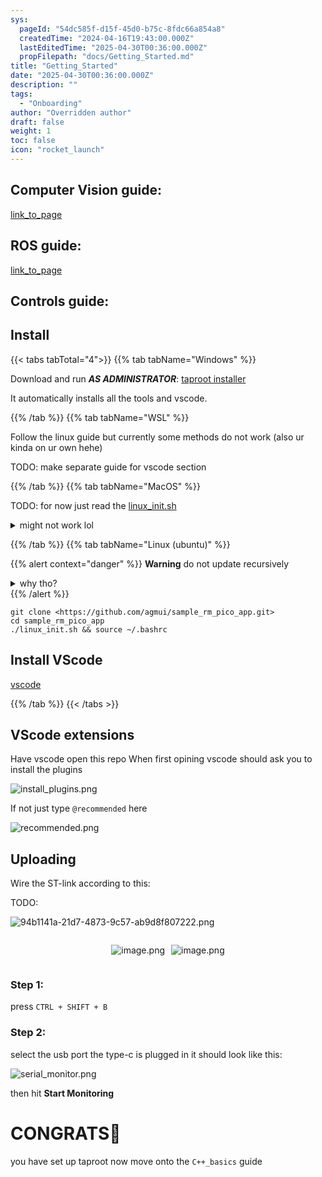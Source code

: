 ```yaml
---
sys:
  pageId: "54dc585f-d15f-45d0-b75c-8fdc66a854a8"
  createdTime: "2024-04-16T19:43:00.000Z"
  lastEditedTime: "2025-04-30T00:36:00.000Z"
  propFilepath: "docs/Getting_Started.md"
title: "Getting_Started"
date: "2025-04-30T00:36:00.000Z"
description: ""
tags:
  - "Onboarding"
author: "Overridden author"
draft: false
weight: 1
toc: false
icon: "rocket_launch"
---
```


## Computer Vision guide:

[link_to_page](86d45bc0-388b-4d26-8848-44f255f73d0e)

## ROS guide:

[link_to_page](3c76c1de-ec8f-46d6-8b0a-294005edc2d5)

## Controls guide:

## Install

{{< tabs tabTotal="4">}}
{{% tab tabName="Windows" %}}

Download and run _**AS ADMINISTRATOR**_: [taproot installer](https://github.com/Thornbots/TeachingFreshies/releases/tag/1.0)

It automatically installs all the tools and vscode.

{{% /tab %}}
{{% tab tabName="WSL" %}}

Follow the linux guide but currently some methods do not work (also ur kinda on ur own hehe)

TODO: make separate guide for vscode section

{{% /tab %}}
{{% tab tabName="MacOS" %}}

TODO: for now just read the [linux_init.sh](https://github.com/agmui/sample_rm_pico_app/blob/main/linux_init.sh)

<details>
<summary>might not work lol</summary>

`brew install libusb pkg-config`

Next install: [vscode](https://code.visualstudio.com/Download)

</details>

{{% /tab %}}
{{% tab tabName="Linux (ubuntu)" %}}

{{% alert context="danger" %}}
**Warning** do not update recursively
<details>
<summary>why tho?</summary>
There are some submodules that may go on for a while (like tinyusb) and I highly
recommend you don't need to get them.
If you want to see what submodules I update just look in `linux_init.sh`
</details>
{{% /alert %}}

```shell
git clone <https://github.com/agmui/sample_rm_pico_app.git>
cd sample_rm_pico_app
./linux_init.sh && source ~/.bashrc
```

## Install VScode

[vscode](https://code.visualstudio.com/Download)

{{% /tab %}}
{{< /tabs >}}

## VScode extensions

Have vscode open this repo
When first opining vscode should ask you to install the plugins

![install_plugins.png](https://prod-files-secure.s3.us-west-2.amazonaws.com/d518164a-d88e-44d1-a4ee-3adb3bd8bce0/89bd30f0-1825-4e77-867b-0a41ce370880/install_plugins.png?X-Amz-Algorithm=AWS4-HMAC-SHA256&X-Amz-Content-Sha256=UNSIGNED-PAYLOAD&X-Amz-Credential=ASIAZI2LB466X33S5KVB%2F20250804%2Fus-west-2%2Fs3%2Faws4_request&X-Amz-Date=20250804T101249Z&X-Amz-Expires=3600&X-Amz-Security-Token=IQoJb3JpZ2luX2VjEAoaCXVzLXdlc3QtMiJHMEUCIQD%2F4xzO03Lc3La9bgIgX9VFfOC4k6Nzbm24anMVPtbVQgIgJaFpoiviqn7fuOhiiSpo1c17NmZ91ULeDB%2F4QwxcMhcq%2FwMIQxAAGgw2Mzc0MjMxODM4MDUiDDvhiQoUamO2KXvRbCrcA4frViMAWLgpFuzuCvRc21KTz5MWvVmk1Y0UbmN9gcwJfAnog9k1ile5djA9Z4NNV4md67oUZgv%2B5Kr8mb7H8FfZ%2Bj0tBBiZoUmFzLkTuhJJFDNJq0yBj5m8ZTa%2BDonopxFPwnGuku7KDpCGd5uwNwuBEL%2BUYQQnGi8Ucp3TSpTzBr3PPfnuRulslvX%2Ft%2FSaCGUu7IUq0OFNuyefeP7WGfsmldcmH%2FWtegxHcK262wUTeJpCZ1wE0vSIzA%2FIGJJDhE0nFkJJQ5eynv0ijrjhITlamGygPpwnceLmPO5Pc9NlXS6By5j75EspUCJy1Gn%2BTXELvSsZLfITdW6x27vc5F%2BBUHE72BJynGyYEvdVxp3J%2Fx3CeJtHk3wCHvajKbloqQ0pWsTa4A%2FetP4NTi00GM%2BJSXrpslsLJx20DJGGSJGiUrfzVJU2fElGd7poiQWmBoFEWkkSqbVJyqpHxzwmvCyD2EQ2uWcLHEPyx%2FOrB21omqJXTZGtgKbXODHm5ABLPdbu3SuueK6OVWBX3It%2BRp8wBIoHwieWJH2AZgIG5r245TwWAdCREFTB3zQgKKFu6DNM5wRbVE0xWR29oTiggNOueSRC3cNldjBjcwBjAdmQd%2FdOd0LHnH5HVcKRMIuBwsQGOqUBFfhbiAvfTb3dew4FqlDmPpJ4owELoLGlNq4pErbhuXCdcqKXS0pJAIYRHFsnfHseH%2BWhHRTQ%2FIFfADhuzdhRXKrtmtivlDpa%2BiHf8KY2vVxLaPb%2BQWAGUncdRnEAfq%2BedxTj%2FZkZuFq1SSF66%2Fr%2B1ZgZIfVhdaZcFwnhOWwDx3J4QO6%2F1VIHlB7xDMikFOxoGetCPVC2nCIoQ500Pq4IUlTaljmd&X-Amz-Signature=79843200828638f70c94ced86addd9799f41537cac48325f9e47be51b47737b8&X-Amz-SignedHeaders=host&x-amz-checksum-mode=ENABLED&x-id=GetObject)

If not just type `@recommended` here  

![recommended.png](https://prod-files-secure.s3.us-west-2.amazonaws.com/d518164a-d88e-44d1-a4ee-3adb3bd8bce0/61e661e9-5d85-4dfc-be0d-8d2097a5e793/recommended.png?X-Amz-Algorithm=AWS4-HMAC-SHA256&X-Amz-Content-Sha256=UNSIGNED-PAYLOAD&X-Amz-Credential=ASIAZI2LB466X33S5KVB%2F20250804%2Fus-west-2%2Fs3%2Faws4_request&X-Amz-Date=20250804T101249Z&X-Amz-Expires=3600&X-Amz-Security-Token=IQoJb3JpZ2luX2VjEAoaCXVzLXdlc3QtMiJHMEUCIQD%2F4xzO03Lc3La9bgIgX9VFfOC4k6Nzbm24anMVPtbVQgIgJaFpoiviqn7fuOhiiSpo1c17NmZ91ULeDB%2F4QwxcMhcq%2FwMIQxAAGgw2Mzc0MjMxODM4MDUiDDvhiQoUamO2KXvRbCrcA4frViMAWLgpFuzuCvRc21KTz5MWvVmk1Y0UbmN9gcwJfAnog9k1ile5djA9Z4NNV4md67oUZgv%2B5Kr8mb7H8FfZ%2Bj0tBBiZoUmFzLkTuhJJFDNJq0yBj5m8ZTa%2BDonopxFPwnGuku7KDpCGd5uwNwuBEL%2BUYQQnGi8Ucp3TSpTzBr3PPfnuRulslvX%2Ft%2FSaCGUu7IUq0OFNuyefeP7WGfsmldcmH%2FWtegxHcK262wUTeJpCZ1wE0vSIzA%2FIGJJDhE0nFkJJQ5eynv0ijrjhITlamGygPpwnceLmPO5Pc9NlXS6By5j75EspUCJy1Gn%2BTXELvSsZLfITdW6x27vc5F%2BBUHE72BJynGyYEvdVxp3J%2Fx3CeJtHk3wCHvajKbloqQ0pWsTa4A%2FetP4NTi00GM%2BJSXrpslsLJx20DJGGSJGiUrfzVJU2fElGd7poiQWmBoFEWkkSqbVJyqpHxzwmvCyD2EQ2uWcLHEPyx%2FOrB21omqJXTZGtgKbXODHm5ABLPdbu3SuueK6OVWBX3It%2BRp8wBIoHwieWJH2AZgIG5r245TwWAdCREFTB3zQgKKFu6DNM5wRbVE0xWR29oTiggNOueSRC3cNldjBjcwBjAdmQd%2FdOd0LHnH5HVcKRMIuBwsQGOqUBFfhbiAvfTb3dew4FqlDmPpJ4owELoLGlNq4pErbhuXCdcqKXS0pJAIYRHFsnfHseH%2BWhHRTQ%2FIFfADhuzdhRXKrtmtivlDpa%2BiHf8KY2vVxLaPb%2BQWAGUncdRnEAfq%2BedxTj%2FZkZuFq1SSF66%2Fr%2B1ZgZIfVhdaZcFwnhOWwDx3J4QO6%2F1VIHlB7xDMikFOxoGetCPVC2nCIoQ500Pq4IUlTaljmd&X-Amz-Signature=a3864045e529be09afdd60d4cfb8922a7427e4a2ef434ab5cf81a57fb589fa66&X-Amz-SignedHeaders=host&x-amz-checksum-mode=ENABLED&x-id=GetObject)

## Uploading

Wire the ST-link according to this:

TODO:

![94b1141a-21d7-4873-9c57-ab9d8f807222.png](https://prod-files-secure.s3.us-west-2.amazonaws.com/d518164a-d88e-44d1-a4ee-3adb3bd8bce0/e5fad17d-ab82-4300-9f4c-505ab4b1202c/94b1141a-21d7-4873-9c57-ab9d8f807222.png?X-Amz-Algorithm=AWS4-HMAC-SHA256&X-Amz-Content-Sha256=UNSIGNED-PAYLOAD&X-Amz-Credential=ASIAZI2LB466X33S5KVB%2F20250804%2Fus-west-2%2Fs3%2Faws4_request&X-Amz-Date=20250804T101249Z&X-Amz-Expires=3600&X-Amz-Security-Token=IQoJb3JpZ2luX2VjEAoaCXVzLXdlc3QtMiJHMEUCIQD%2F4xzO03Lc3La9bgIgX9VFfOC4k6Nzbm24anMVPtbVQgIgJaFpoiviqn7fuOhiiSpo1c17NmZ91ULeDB%2F4QwxcMhcq%2FwMIQxAAGgw2Mzc0MjMxODM4MDUiDDvhiQoUamO2KXvRbCrcA4frViMAWLgpFuzuCvRc21KTz5MWvVmk1Y0UbmN9gcwJfAnog9k1ile5djA9Z4NNV4md67oUZgv%2B5Kr8mb7H8FfZ%2Bj0tBBiZoUmFzLkTuhJJFDNJq0yBj5m8ZTa%2BDonopxFPwnGuku7KDpCGd5uwNwuBEL%2BUYQQnGi8Ucp3TSpTzBr3PPfnuRulslvX%2Ft%2FSaCGUu7IUq0OFNuyefeP7WGfsmldcmH%2FWtegxHcK262wUTeJpCZ1wE0vSIzA%2FIGJJDhE0nFkJJQ5eynv0ijrjhITlamGygPpwnceLmPO5Pc9NlXS6By5j75EspUCJy1Gn%2BTXELvSsZLfITdW6x27vc5F%2BBUHE72BJynGyYEvdVxp3J%2Fx3CeJtHk3wCHvajKbloqQ0pWsTa4A%2FetP4NTi00GM%2BJSXrpslsLJx20DJGGSJGiUrfzVJU2fElGd7poiQWmBoFEWkkSqbVJyqpHxzwmvCyD2EQ2uWcLHEPyx%2FOrB21omqJXTZGtgKbXODHm5ABLPdbu3SuueK6OVWBX3It%2BRp8wBIoHwieWJH2AZgIG5r245TwWAdCREFTB3zQgKKFu6DNM5wRbVE0xWR29oTiggNOueSRC3cNldjBjcwBjAdmQd%2FdOd0LHnH5HVcKRMIuBwsQGOqUBFfhbiAvfTb3dew4FqlDmPpJ4owELoLGlNq4pErbhuXCdcqKXS0pJAIYRHFsnfHseH%2BWhHRTQ%2FIFfADhuzdhRXKrtmtivlDpa%2BiHf8KY2vVxLaPb%2BQWAGUncdRnEAfq%2BedxTj%2FZkZuFq1SSF66%2Fr%2B1ZgZIfVhdaZcFwnhOWwDx3J4QO6%2F1VIHlB7xDMikFOxoGetCPVC2nCIoQ500Pq4IUlTaljmd&X-Amz-Signature=5124077745af86b11760128ee27f4c87afbaa12b2a677b76d007b839fa6e0a38&X-Amz-SignedHeaders=host&x-amz-checksum-mode=ENABLED&x-id=GetObject)

<div style="display: flex;flex-direction: row; column-gap:10px; max-width: 630px;justify-content: center;">
<div>

![image.png](https://prod-files-secure.s3.us-west-2.amazonaws.com/d518164a-d88e-44d1-a4ee-3adb3bd8bce0/210ecb78-1116-4d7b-b9b7-2292f66fa2c2/image.png?X-Amz-Algorithm=AWS4-HMAC-SHA256&X-Amz-Content-Sha256=UNSIGNED-PAYLOAD&X-Amz-Credential=ASIAZI2LB466X5MJZVU4%2F20250804%2Fus-west-2%2Fs3%2Faws4_request&X-Amz-Date=20250804T101251Z&X-Amz-Expires=3600&X-Amz-Security-Token=IQoJb3JpZ2luX2VjEAoaCXVzLXdlc3QtMiJHMEUCIQCzwY%2FN4u7AA9p6Sn9Sq006gMVXbZGyx8s8FvfT0GofjgIgWDyPdkSDTovoB3F211vKvuG6UiQk5MGYsxNhbWdpJ2kq%2FwMIQxAAGgw2Mzc0MjMxODM4MDUiDOc%2FE12ukk0qR96iuyrcA%2Fir6Qm6AFbOIatGvLUM1UKZr%2FeU%2BgWmGT3Pyz82GCSD2J4HqxQrqtfjaxsSbj1EqW6beNLqwfnwPgJnnWHVgbxDhzK0aIfz7NwwcgFIJxqgkWNFUO50v7ECNhUa3zYaSYqHhPpeaTJ7CCz3fqKJ8YwKfknfiZcl%2FvxNTrGC%2BGBs9ApSwPWtdIdRc%2Fxg6QqrZqqKv3BQm3D5oxH0yYfqhi8D8JfFRWbLTbq6%2BsPvVQancpGBz6I1zdO6jARS3%2B74sIl9GF40OBH8QIk5aJU4zU%2F7qXpvCymFSH1kFLvlKBOrs4odNq6ARQhNWvYo%2BCOzO1b7iL5O%2BhrlIaZZ1BofcyPH%2FqpGpo2jhnxYoMJ594lmsHmp2x26opJ8EzUB38NjXo9mPTtkc5574Nmc2wuzPCZJvzkZHYcB0cKZK5TWEqBLv2jprVH1AFUNgq%2BpMBsg%2BfBvNy09iAluh2Mr88xkAT4ECeF7Ysf4pDu%2BpuUK4%2BK4VgPqCN3LGA8i87GzMcgQYYsH%2F5rQ6vij1CCM2nRDQWwGMqI0BA7C7XJpXwpKEkX7A5clNW8z2U4aDE7ozIdlcLxNkdoDZfQfLuxuOvPyL771gwBM0Sm3SwJZYqL4jVvcblgwLmcnTdd5L6uWMIKCwsQGOqUBU2n18cjiQ35jfifEWmW%2BWXSQkdYJ4SNUlVo7J6HJC%2FDcCDrWrmS78S2n0l7d70hzwGSFdPVTSHTut%2Fd%2FRTGMGJudVWpUsPyIAUri1gasWzstM2TFxHIsf4sdqCBoMSBNO2arfYsoAIyu3TUpreIQ5pH90cngh6AMsKvfhyMDD083xr1tfZvY7A1UKZ0w9etp8EHmWnDItnYt%2BFLfAQHT1llouumQ&X-Amz-Signature=59b0c4bf37b6a6dd5b59b81bc16c719e9fdfde4d32112c7b252136e9b39a0b8f&X-Amz-SignedHeaders=host&x-amz-checksum-mode=ENABLED&x-id=GetObject)

</div>
<div>

![image.png](https://prod-files-secure.s3.us-west-2.amazonaws.com/d518164a-d88e-44d1-a4ee-3adb3bd8bce0/33a0fd0f-8ca6-4a86-8e09-26e95ded1fff/image.png?X-Amz-Algorithm=AWS4-HMAC-SHA256&X-Amz-Content-Sha256=UNSIGNED-PAYLOAD&X-Amz-Credential=ASIAZI2LB466UVN3XLMA%2F20250804%2Fus-west-2%2Fs3%2Faws4_request&X-Amz-Date=20250804T101251Z&X-Amz-Expires=3600&X-Amz-Security-Token=IQoJb3JpZ2luX2VjEAoaCXVzLXdlc3QtMiJIMEYCIQCoXjSmmBCr%2FskGXlniDGq9nCOTlZxhcEFqAmjGyIsgdgIhANPoh7Lqd%2BhEnhuRdQU7KqZiZgu21MF6WEDxTEzg80LeKv8DCEMQABoMNjM3NDIzMTgzODA1Igw9O4%2BSSdGKeLOC9Ukq3AMYJcPzfh%2FVB9NOWx9sLotAjW5kbmUW4zMKz6Lg1dzBoMghBNO4wk86j%2FWdXtiZ4jGvuwkXCz9BxEnjqwT0RnH2MVBMwEkeUfkjN27Vf4aWVmcvsHfq5aJ%2FQdZmVj0U4XfSXy8cSMgR0cU0Hfsm21qMVja6ROeMnCLjYlL5%2BJ0qG1BcBQ5M5L%2BsI1cJ32E2h%2FnrL9vEC8%2Bu3RwL8boR9yEhqxKo%2BLJN0me9usfIeFPQHcPTd5TUQz3DKB7%2FcQStP%2BZN3mHc1QgjqG0C74IJ1y7k1%2FFdh4Pm%2FbcBnGiz2yKUNziFY7Qil4fV%2BHS%2BJgDbp9ako3R0%2BELt2%2Fv1Wo7rAX3aHp8NTYlt5gwWh8YGDWwTFrUT3AsoBJ98noe4mNI%2FvDwPahHZaB7dFjYFQtCsgZzWBQrwNv2WN2cFgtuLt%2BlKiNOUeidM6Zdsq%2F%2BL%2F70MH9hQgDLpkCXGG92Bwjticp5rD3c3S9Q%2FlU5dxUGhrFS34Sg9lsshUXJ7obgxQqDK6cC63UShyNaCqGpcrLiF3f4W7t8ZfAa5W%2FESfUZxDOJRezwZyxgxL9OGoLqScd6nqm%2B1lotpFE8o9qA1pmZJk3iLxWZYr6TG8NGXmoChj1aRMOhFjSfQYvlelob7lTDzgcLEBjqkAbvIW01MN0e3xYIxBHqisA0s9sfDoC0nIJhYOyHtUZoMsrVex8OlkVWthRnMkSx8LbORp9Hw02sRFWzbS1h5f6dunJWt8vIEp8pMEM4rNoeBIihlZtlA6tyxgmrAnFSLIwoTW4A%2FFc%2Fk8zZnhT9BLRTxFJrqYvtAnvqnXHGOAZay0yw%2FxpjLFSfzFwx82Xe8LIPO6MbTPWEo1dSZ0QphsfL4vyAU&X-Amz-Signature=32c2bef14dfe38b4860536a0ef6dddbcd9fe0ef2d3ddf5cf149c665bf03682a3&X-Amz-SignedHeaders=host&x-amz-checksum-mode=ENABLED&x-id=GetObject)

</div>
</div>

### Step 1:

press `CTRL + SHIFT + B`

### Step 2:

select the usb port the type-c is plugged in it should look like this:

![serial_monitor.png](https://prod-files-secure.s3.us-west-2.amazonaws.com/d518164a-d88e-44d1-a4ee-3adb3bd8bce0/f03f4774-05d4-4393-b6a0-d5efb6d315ab/serial_monitor.png?X-Amz-Algorithm=AWS4-HMAC-SHA256&X-Amz-Content-Sha256=UNSIGNED-PAYLOAD&X-Amz-Credential=ASIAZI2LB466X33S5KVB%2F20250804%2Fus-west-2%2Fs3%2Faws4_request&X-Amz-Date=20250804T101249Z&X-Amz-Expires=3600&X-Amz-Security-Token=IQoJb3JpZ2luX2VjEAoaCXVzLXdlc3QtMiJHMEUCIQD%2F4xzO03Lc3La9bgIgX9VFfOC4k6Nzbm24anMVPtbVQgIgJaFpoiviqn7fuOhiiSpo1c17NmZ91ULeDB%2F4QwxcMhcq%2FwMIQxAAGgw2Mzc0MjMxODM4MDUiDDvhiQoUamO2KXvRbCrcA4frViMAWLgpFuzuCvRc21KTz5MWvVmk1Y0UbmN9gcwJfAnog9k1ile5djA9Z4NNV4md67oUZgv%2B5Kr8mb7H8FfZ%2Bj0tBBiZoUmFzLkTuhJJFDNJq0yBj5m8ZTa%2BDonopxFPwnGuku7KDpCGd5uwNwuBEL%2BUYQQnGi8Ucp3TSpTzBr3PPfnuRulslvX%2Ft%2FSaCGUu7IUq0OFNuyefeP7WGfsmldcmH%2FWtegxHcK262wUTeJpCZ1wE0vSIzA%2FIGJJDhE0nFkJJQ5eynv0ijrjhITlamGygPpwnceLmPO5Pc9NlXS6By5j75EspUCJy1Gn%2BTXELvSsZLfITdW6x27vc5F%2BBUHE72BJynGyYEvdVxp3J%2Fx3CeJtHk3wCHvajKbloqQ0pWsTa4A%2FetP4NTi00GM%2BJSXrpslsLJx20DJGGSJGiUrfzVJU2fElGd7poiQWmBoFEWkkSqbVJyqpHxzwmvCyD2EQ2uWcLHEPyx%2FOrB21omqJXTZGtgKbXODHm5ABLPdbu3SuueK6OVWBX3It%2BRp8wBIoHwieWJH2AZgIG5r245TwWAdCREFTB3zQgKKFu6DNM5wRbVE0xWR29oTiggNOueSRC3cNldjBjcwBjAdmQd%2FdOd0LHnH5HVcKRMIuBwsQGOqUBFfhbiAvfTb3dew4FqlDmPpJ4owELoLGlNq4pErbhuXCdcqKXS0pJAIYRHFsnfHseH%2BWhHRTQ%2FIFfADhuzdhRXKrtmtivlDpa%2BiHf8KY2vVxLaPb%2BQWAGUncdRnEAfq%2BedxTj%2FZkZuFq1SSF66%2Fr%2B1ZgZIfVhdaZcFwnhOWwDx3J4QO6%2F1VIHlB7xDMikFOxoGetCPVC2nCIoQ500Pq4IUlTaljmd&X-Amz-Signature=3a02ab40ba5080db442b3f4e50bbc71f578726a65a02cbf7d3272ec44ed1b6ac&X-Amz-SignedHeaders=host&x-amz-checksum-mode=ENABLED&x-id=GetObject)

then hit **Start Monitoring**

# CONGRATS🎉

you have set up taproot now move onto the `C++_basics` guide
